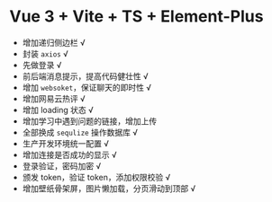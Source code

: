 # Vue 3 + Vite + TS + Element-Plus

- 增加递归侧边栏 √
- 封装 `axios` √
- 先做登录 √
- 前后端消息提示，提高代码健壮性 √
- 增加 `websoket`，保证聊天的即时性 √
- 增加网易云热评 √
- 增加 loading 状态 √
- 增加学习中遇到问题的链接，增加上传
- 全部换成 `sequlize` 操作数据库 √
- 生产开发环境统一配置 √
- 增加连接是否成功的显示 √
- 登录验证，密码加密 √
- 颁发 token，验证 token，添加权限校验 √
- 增加壁纸骨架屏，图片懒加载，分页滑动到顶部 √
